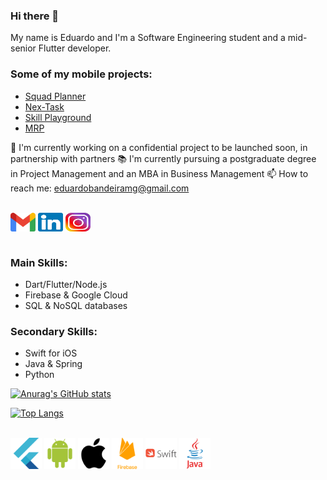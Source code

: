 ### Hi there 👋

My name is Eduardo and I'm a Software Engineering student and a mid-senior Flutter developer.

### Some of my mobile projects:

* [Squad Planner](https://0pmi4.app.link/squadplanner)
* [Nex-Task](https://github.com/eduardobandeiramg/nex-task)
* [Skill Playground](https://github.com/eduardobandeiramg/skill-playground)
* [MRP](lala)



  
🔭 I'm currently working on a confidential project to be launched soon, in partnership with partners
📚 I'm currently pursuing a postgraduate degree in Project Management and an MBA in Business Management
📫 How to reach me: eduardobandeiramg@gmail.com

<div style="display: inline_block"><br>
    <a href="mailto:eduardobandeiramg@gmail.com" target="_blank"><img align="center" alt="gmail" height="30" width="40" src="src/contato/gmail-logo-16.png"></a> 
    <a href="https://www.linkedin.com/in/eduardobandeiramg/" target="_blank"><img align="center" alt="linkedin" height="30" width="40" src="src/contato/linkedin.png" target="_blank"></a> 
    <a href="https://www.instagram.com/eduardobandeiramg/" target="_blank"><img align="center" alt="instagram" height="30" width="40" src="src/contato/Instagram-Icon.png" target="_blank"></a> 
</div>

</br>

### Main Skills:
* Dart/Flutter/Node.js
* Firebase & Google Cloud
* SQL & NoSQL databases

### Secondary Skills:
* Swift for iOS
* Java & Spring
* Python

[![Anurag's GitHub stats](https://github-readme-stats.vercel.app/api?username=eduardobandeiramg&show_icons=true&count_private=true&disable_animations=false)](https://github.com/anuraghazra/github-readme-stats)

[![Top Langs](https://github-readme-stats.vercel.app/api/top-langs/?username=eduardobandeiramg&layout=compact)](https://github.com/anuraghazra/github-readme-stats)

<div style="display: inline_block"><br>
    <img align="center" alt="Flutter" height="50" width="50" src= "https://github.com/devicons/devicon/blob/master/icons/flutter/flutter-original.svg"> 
    <img align="center" alt="Android" height="50" width="50" src= "https://github.com/devicons/devicon/blob/master/icons/android/android-original.svg">  
    <img align="center" alt="Apple" height="50" width="50" src= "https://raw.githubusercontent.com/devicons/devicon/master/icons/apple/apple-original.svg">     
    <img align="center" alt="Firebase" height="50" width="50" src= "https://raw.githubusercontent.com/devicons/devicon/master/icons/firebase/firebase-plain-wordmark.svg">              
    <img align="center" alt="Swift" height="50" width="50" src="https://raw.githubusercontent.com/devicons/devicon/master/icons/swift/swift-original-wordmark.svg">   
    <img align="center" alt="Java" height="50" width="50" src="https://raw.githubusercontent.com/devicons/devicon/master/icons/java/java-original-wordmark.svg">         
</div>

